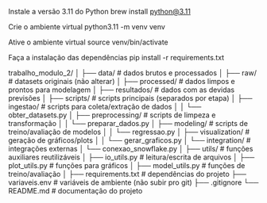 Instale a versão 3.11 do Python
brew install python@3.11

Crie o ambiente virtual
python3.11 -m venv venv 

Ative o ambiente virtual
source venv/bin/activate

Faça a instalação das dependências
pip install -r requirements.txt  


trabalho_modulo_2/
│
├── data/                   # dados brutos e processados
│   ├── raw/                # datasets originais (não alterar)
│   ├── processed/          # dados limpos e prontos para modelagem
│   ├── resultados/         # dados com as devidas previsões
│
├── scripts/                # scripts principais (separados por etapa)
│   ├── ingestao/           # scripts para coleta/extração de dados
│   │   └── obter_datasets.py
│   ├── preprocessing/      # scripts de limpeza e transformação
│   │   └── preparar_dados.py
│   ├── modeling/           # scripts de treino/avaliação de modelos
│   │   └── regressao.py
│   ├── visualization/      # geração de gráficos/plots
│   │   └── gerar_graficos.py
│   └── integration/        # integrações externas
│       └── conexao_snowflake.py
│
├── utils/                  # funções auxiliares reutilizáveis
│   ├── io_utils.py         # leitura/escrita de arquivos
│   ├── plot_utils.py       # funções para gráficos
│   ├── model_utils.py      # funções de treino/avaliação
│
├── requirements.txt        # dependências do projeto
├── variaveis.env           # variáveis de ambiente (não subir pro git)
├── .gitignore
└── README.md               # documentação do projeto

